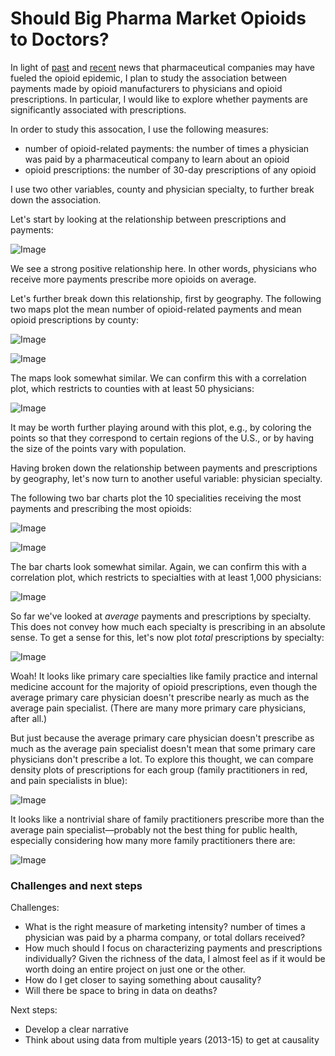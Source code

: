 # Should Big Pharma Market Opioids to Doctors?

In light of [past](http://www.nytimes.com/2007/05/10/business/11drug-web.html?mcubz=0) and [recent](http://www.npr.org/sections/thetwo-way/2017/09/19/552135830/41-states-to-investigate-pharmaceutical-companies-over-opioids) news that pharmaceutical companies may have fueled the opioid epidemic, I plan to study the association between payments made by opioid manufacturers to physicians and opioid prescriptions. In particular, I would like to explore whether payments are significantly associated with prescriptions.

In order to study this assocation, I use the following measures:
- number of opioid-related payments: the number of times a physician was paid by a pharmaceutical company to learn about an opioid
- opioid prescriptions: the number of 30-day prescriptions of any opioid

I use two other variables, county and physician specialty, to further break down the association.

Let's start by looking at the relationship between prescriptions and payments:

![Image](https://raw.githubusercontent.com/kdanesh/dataviz-project/master/plots/meetings_30dayfill.png)

We see a strong positive relationship here. In other words, physicians who receive more payments prescribe more opioids on average.

Let's further break down this relationship, first by geography. The following two maps plot the mean number of opioid-related payments and mean opioid prescriptions by county:

![Image](https://raw.githubusercontent.com/kdanesh/dataviz-project/master/plots/map_meetings.png)

![Image](https://raw.githubusercontent.com/kdanesh/dataviz-project/master/plots/map_30dayfill.png)

The maps look somewhat similar.  We can confirm this with a correlation plot, which restricts to counties with at least 50 physicians:

![Image](https://raw.githubusercontent.com/kdanesh/dataviz-project/gh-pages/plots/cty_scatterplot.png)

It may be worth further playing around with this plot, e.g., by coloring the points so that they correspond to certain regions of the U.S., or by having the size of the points vary with population.

Having broken down the relationship between payments and prescriptions by geography, let's now turn to another useful variable: physician specialty.

The following two bar charts plot the 10 specialities receiving the most payments and prescribing the most opioids:

![Image](https://raw.githubusercontent.com/kdanesh/dataviz-project/gh-pages/plots/specialty_top10pay.png)

![Image](https://raw.githubusercontent.com/kdanesh/dataviz-project/gh-pages/plots/specialty_top10pre.png)

The bar charts look somewhat similar.  Again, we can confirm this with a correlation plot, which restricts to specialties with at least 1,000 physicians:

![Image](https://raw.githubusercontent.com/kdanesh/dataviz-project/gh-pages/plots/specialty_scatter.png)

So far we've looked at *average* payments and prescriptions by specialty.  This does not convey how much each specialty is prescribing in an absolute sense.  To get a sense for this, let's now plot *total* prescriptions by specialty:

![Image](https://raw.githubusercontent.com/kdanesh/dataviz-project/gh-pages/plots/specialty_top10pre_total.png)

Woah!  It looks like primary care specialties like family practice and internal medicine account for the majority of opioid prescriptions, even though the average primary care physician doesn't prescribe nearly as much as the average pain specialist.  (There are many more primary care physicians, after all.)

But just because the average primary care physician doesn't prescribe as much as the average pain specialist doesn't mean that some primary care physicians don't prescribe a lot.  To explore this thought, we can compare density plots of prescriptions for each group (family practitioners in red, and pain specialists in blue):

![Image](https://raw.githubusercontent.com/kdanesh/dataviz-project/gh-pages/plots/density_fam_vs_pain.png)

It looks like a nontrivial share of family practitioners prescribe more than the average pain specialist&mdash;probably not the best thing for public health, especially considering how many more family practitioners there are:

![Image](https://raw.githubusercontent.com/kdanesh/dataviz-project/master/plots/histogram_fam_vs_pain.png)

### Challenges and next steps

Challenges:
- What is the right measure of marketing intensity? number of times a physician was paid by a pharma company, or total dollars received?
- How much should I focus on characterizing payments and prescriptions individually?  Given the richness of the data, I almost feel as if it would be worth doing an entire project on just one or the other.
- How do I get closer to saying something about causality?
- Will there be space to bring in data on deaths?

Next steps:
- Develop a clear narrative
- Think about using data from multiple years (2013-15) to get at causality